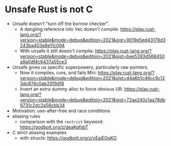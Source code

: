 # Unsafe Rust is not C

- Unsafe doesn't "turn off the borrow checker".
  - A dangling reference into Vec doesn't compile:
    https://play.rust-lang.org/?version=stable&mode=debug&edition=2021&gist=9019e5ed43179d3243ba403e8e11c094
  - With unsafe it still doesn't compile:
    https://play.rust-lang.org/?version=stable&mode=debug&edition=2021&gist=bee5393d566450a9a0df4c6437a55ce3
- Unsafe gives us specific superpowers, particularly raw pointers.
  - Now it compiles, runs, and fails Miri:
    https://play.rust-lang.org/?version=stable&mode=debug&edition=2021&gist=d4a6b1c46cc9c123dc874c0ab20f9df8
  - Insert an extra dummy alloc to force obvious UB:
    https://play.rust-lang.org/?version=stable&mode=debug&edition=2021&gist=72ae240c1aa78db9731c2dc2a58cbb34
- Motivation: use-after-free and race conditions
- aliasing rules
  - comparison with the `restrict` keyword: https://godbolt.org/z/deaKqfsbT
- C strict aliasing examples
  - with structs: https://godbolt.org/z/nEajEGqKG
